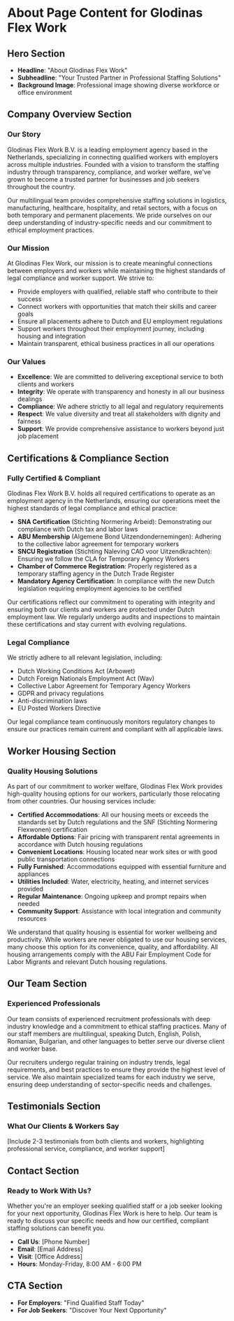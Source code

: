 # About Page Content for Glodinas Flex Work

## Hero Section
- **Headline**: "About Glodinas Flex Work"
- **Subheadline**: "Your Trusted Partner in Professional Staffing Solutions"
- **Background Image**: Professional image showing diverse workforce or office environment

## Company Overview Section

### Our Story
Glodinas Flex Work B.V. is a leading employment agency based in the Netherlands, specializing in connecting qualified workers with employers across multiple industries. Founded with a vision to transform the staffing industry through transparency, compliance, and worker welfare, we've grown to become a trusted partner for businesses and job seekers throughout the country.

Our multilingual team provides comprehensive staffing solutions in logistics, manufacturing, healthcare, hospitality, and retail sectors, with a focus on both temporary and permanent placements. We pride ourselves on our deep understanding of industry-specific needs and our commitment to ethical employment practices.

### Our Mission
At Glodinas Flex Work, our mission is to create meaningful connections between employers and workers while maintaining the highest standards of legal compliance and worker support. We strive to:

- Provide employers with qualified, reliable staff who contribute to their success
- Connect workers with opportunities that match their skills and career goals
- Ensure all placements adhere to Dutch and EU employment regulations
- Support workers throughout their employment journey, including housing and integration
- Maintain transparent, ethical business practices in all our operations

### Our Values
- **Excellence**: We are committed to delivering exceptional service to both clients and workers
- **Integrity**: We operate with transparency and honesty in all our business dealings
- **Compliance**: We adhere strictly to all legal and regulatory requirements
- **Respect**: We value diversity and treat all stakeholders with dignity and fairness
- **Support**: We provide comprehensive assistance to workers beyond just job placement

## Certifications & Compliance Section

### Fully Certified & Compliant
Glodinas Flex Work B.V. holds all required certifications to operate as an employment agency in the Netherlands, ensuring our operations meet the highest standards of legal compliance and ethical practice:

- **SNA Certification** (Stichting Normering Arbeid): Demonstrating our compliance with Dutch tax and labor laws
- **ABU Membership** (Algemene Bond Uitzendondernemingen): Adhering to the collective labor agreement for temporary workers
- **SNCU Registration** (Stichting Naleving CAO voor Uitzendkrachten): Ensuring we follow the CLA for Temporary Agency Workers
- **Chamber of Commerce Registration**: Properly registered as a temporary staffing agency in the Dutch Trade Register
- **Mandatory Agency Certification**: In compliance with the new Dutch legislation requiring employment agencies to be certified

Our certifications reflect our commitment to operating with integrity and ensuring both our clients and workers are protected under Dutch employment law. We regularly undergo audits and inspections to maintain these certifications and stay current with evolving regulations.

### Legal Compliance
We strictly adhere to all relevant legislation, including:

- Dutch Working Conditions Act (Arbowet)
- Dutch Foreign Nationals Employment Act (Wav)
- Collective Labor Agreement for Temporary Agency Workers
- GDPR and privacy regulations
- Anti-discrimination laws
- EU Posted Workers Directive

Our legal compliance team continuously monitors regulatory changes to ensure our practices remain current and compliant with all applicable laws.

## Worker Housing Section

### Quality Housing Solutions
As part of our commitment to worker welfare, Glodinas Flex Work provides high-quality housing options for our workers, particularly those relocating from other countries. Our housing services include:

- **Certified Accommodations**: All our housing meets or exceeds the standards set by Dutch regulations and the SNF (Stichting Normering Flexwonen) certification
- **Affordable Options**: Fair pricing with transparent rental agreements in accordance with Dutch housing regulations
- **Convenient Locations**: Housing located near work sites or with good public transportation connections
- **Fully Furnished**: Accommodations equipped with essential furniture and appliances
- **Utilities Included**: Water, electricity, heating, and internet services provided
- **Regular Maintenance**: Ongoing upkeep and prompt repairs when needed
- **Community Support**: Assistance with local integration and community resources

We understand that quality housing is essential for worker wellbeing and productivity. While workers are never obligated to use our housing services, many choose this option for its convenience, quality, and affordability. All housing arrangements comply with the ABU Fair Employment Code for Labor Migrants and relevant Dutch housing regulations.

## Our Team Section

### Experienced Professionals
Our team consists of experienced recruitment professionals with deep industry knowledge and a commitment to ethical staffing practices. Many of our staff members are multilingual, speaking Dutch, English, Polish, Romanian, Bulgarian, and other languages to better serve our diverse client and worker base.

Our recruiters undergo regular training on industry trends, legal requirements, and best practices to ensure they provide the highest level of service. We also maintain specialized teams for each industry we serve, ensuring deep understanding of sector-specific needs and challenges.

## Testimonials Section

### What Our Clients & Workers Say
[Include 2-3 testimonials from both clients and workers, highlighting professional service, compliance, and worker support]

## Contact Section

### Ready to Work With Us?
Whether you're an employer seeking qualified staff or a job seeker looking for your next opportunity, Glodinas Flex Work is here to help. Our team is ready to discuss your specific needs and how our certified, compliant staffing solutions can benefit you.

- **Call Us**: [Phone Number]
- **Email**: [Email Address]
- **Visit**: [Office Address]
- **Hours**: Monday-Friday, 8:00 AM - 6:00 PM

## CTA Section
- **For Employers**: "Find Qualified Staff Today"
- **For Job Seekers**: "Discover Your Next Opportunity"
